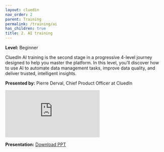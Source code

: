 ```yaml
---
layout: cluedin
nav_order: 2
parent: Training
permalink: /training/ai
has_children: true
title: 2. AI training
---
```


**Level:** Beginner

CluedIn AI training is the second stage in a progressive 4-level journey designed to help you master the platform. In this level, you’ll discover how to use AI to automate data management tasks, improve data quality, and deliver trusted, intelligent insights.

**Presented by:** Pierre Derval, Chief Product Officer at CluedIn

<div class="videoFrame">
<iframe src="https://player.vimeo.com/video/1125155922?badge=0&amp;autopause=0&amp;player_id=0&amp;app_id=58479" frameborder="0" allow="autoplay; fullscreen; picture-in-picture; clipboard-write;" title="CluedIn AI training"></iframe>
</div>

**Presentation:** <a href="../../../assets/other/training-ppt/cluedin-ai-training.pptx" download>Download PPT</a>